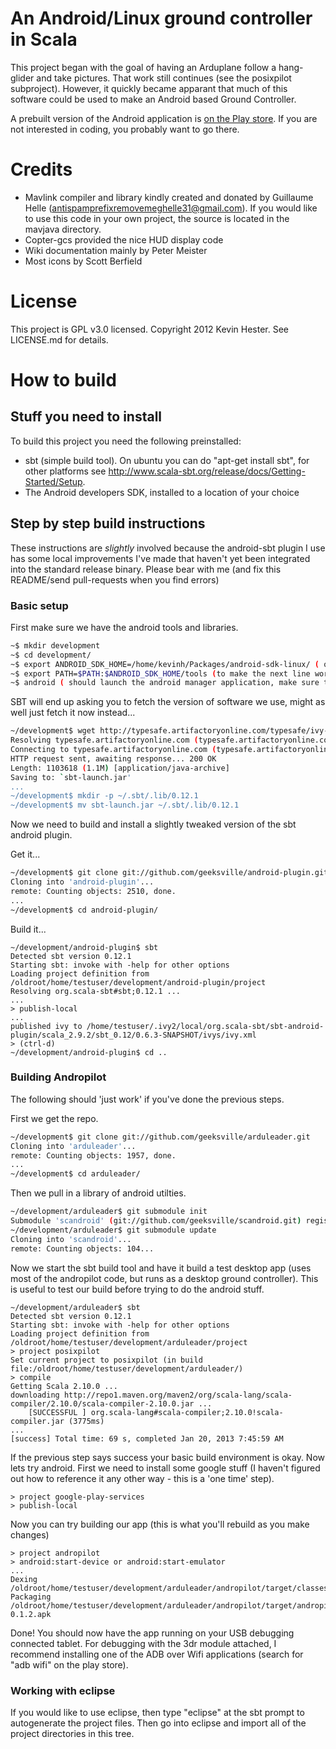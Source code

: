 # An Android/Linux ground controller in Scala

This project began with the goal of having an Arduplane follow a hang-glider and take pictures.  That work still continues (see the posixpilot subproject).  However, it quickly became apparant that much of this software could be used to make an Android based Ground Controller. 
 
A prebuilt version of the Android application is [on the Play store](https://play.google.com/store/apps/details?id=com.geeksville.andropilot).  If you are not interested in coding, you probably want to go there. 

# Credits

* Mavlink compiler and library kindly created and donated by Guillaume Helle (antispamprefixremovemeghelle31@gmail.com).  If you 
would like to use this code in your own project, the source is located in the mavjava directory.
* Copter-gcs provided the nice HUD display code
* Wiki documentation mainly by Peter Meister
* Most icons by Scott Berfield

# License

This project is GPL v3.0 licensed.  Copyright 2012 Kevin Hester.  See LICENSE.md for details.

# How to build

## Stuff you need to install
To build this project you need the following preinstalled:

* sbt (simple build tool).  On ubuntu you can do "apt-get install sbt", for other platforms see http://www.scala-sbt.org/release/docs/Getting-Started/Setup.  
* The Android developers SDK, installed to a location of your choice

## Step by step build instructions
These instructions are _slightly_ involved because the android-sbt plugin I use has some local improvements I've made that haven't yet been integrated into the standard release binary.  Please bear with me (and fix this README/send pull-requests when you find errors)

### Basic setup
First make sure we have the android tools and libraries.

```bash
~$ mkdir development
~$ cd development/
~$ export ANDROID_SDK_HOME=/home/kevinh/Packages/android-sdk-linux/ ( or wherever you installed it)
~$ export PATH=$PATH:$ANDROID_SDK_HOME/tools (to make the next line work,tools has to be on the path)
~$ android ( should launch the android manager application, make sure that you have the android and google version 17 libraries installed )
```

SBT will end up asking you to fetch the version of software we use, might as well just fetch it now instead...

```bash
~/development$ wget http://typesafe.artifactoryonline.com/typesafe/ivy-releases/org.scala-sbt/sbt-launch/0.12.1/sbt-launch.jar
Resolving typesafe.artifactoryonline.com (typesafe.artifactoryonline.com)... 23.20.223.55
Connecting to typesafe.artifactoryonline.com (typesafe.artifactoryonline.com)|23.20.223.55|:80... connected.
HTTP request sent, awaiting response... 200 OK
Length: 1103618 (1.1M) [application/java-archive]
Saving to: `sbt-launch.jar'
...
~/development$ mkdir -p ~/.sbt/.lib/0.12.1
~/development$ mv sbt-launch.jar ~/.sbt/.lib/0.12.1
```

Now we need to build and install a slightly tweaked version of the sbt android plugin.


Get it...
```bash
~/development$ git clone git://github.com/geeksville/android-plugin.git
Cloning into 'android-plugin'...
remote: Counting objects: 2510, done.
...
~/development$ cd android-plugin/
```

Build it...
```
~/development/android-plugin$ sbt
Detected sbt version 0.12.1
Starting sbt: invoke with -help for other options
Loading project definition from /oldroot/home/testuser/development/android-plugin/project
Resolving org.scala-sbt#sbt;0.12.1 ...
...
> publish-local
...
published ivy to /home/testuser/.ivy2/local/org.scala-sbt/sbt-android-plugin/scala_2.9.2/sbt_0.12/0.6.3-SNAPSHOT/ivys/ivy.xml
> (ctrl-d)
~/development/android-plugin$ cd ..
```

### Building Andropilot
The following should 'just work' if you've done the previous steps.

First we get the repo.
```bash
~/development$ git clone git://github.com/geeksville/arduleader.git
Cloning into 'arduleader'...
remote: Counting objects: 1957, done.
...
~/development$ cd arduleader/
```

Then we pull in a library of android utilties.
```bash
~/development/arduleader$ git submodule init
Submodule 'scandroid' (git://github.com/geeksville/scandroid.git) registered for path 'scandroid'
~/development/arduleader$ git submodule update
Cloning into 'scandroid'...
remote: Counting objects: 104...
```

Now we start the sbt build tool and have it build a test desktop app (uses most of the andropilot code, but runs as a desktop ground controller).  This is useful to test our build before trying to do the android stuff.

```
~/development/arduleader$ sbt
Detected sbt version 0.12.1
Starting sbt: invoke with -help for other options
Loading project definition from /oldroot/home/testuser/development/arduleader/project
> project posixpilot
Set current project to posixpilot (in build file:/oldroot/home/testuser/development/arduleader/)
> compile
Getting Scala 2.10.0 ...
downloading http://repo1.maven.org/maven2/org/scala-lang/scala-compiler/2.10.0/scala-compiler-2.10.0.jar ...
	[SUCCESSFUL ] org.scala-lang#scala-compiler;2.10.0!scala-compiler.jar (3775ms)
...
[success] Total time: 69 s, completed Jan 20, 2013 7:45:59 AM
```

If the previous step says success your basic build environment is okay.  Now lets try android.  First we need to install some google stuff (I haven't figured out how to reference it any other way - this is a 'one time' step).
```
> project google-play-services
> publish-local
```

Now you can try building our app (this is what you'll rebuild as you make changes)

```
> project andropilot
> android:start-device or android:start-emulator
...
Dexing /oldroot/home/testuser/development/arduleader/andropilot/target/classes.dex
Packaging /oldroot/home/testuser/development/arduleader/andropilot/target/andropilot-0.1.2.apk
```

Done!  You should now have the app running on your USB debugging connected tablet.  For debugging with the 3dr module attached, I recommend installing one of the ADB over Wifi applications (search for "adb wifi" on the play store).

### Working with eclipse
If you would like to use eclipse, then type "eclipse" at the sbt prompt to autogenerate the project files.  Then go into eclipse and import all of the project directories in this tree.



